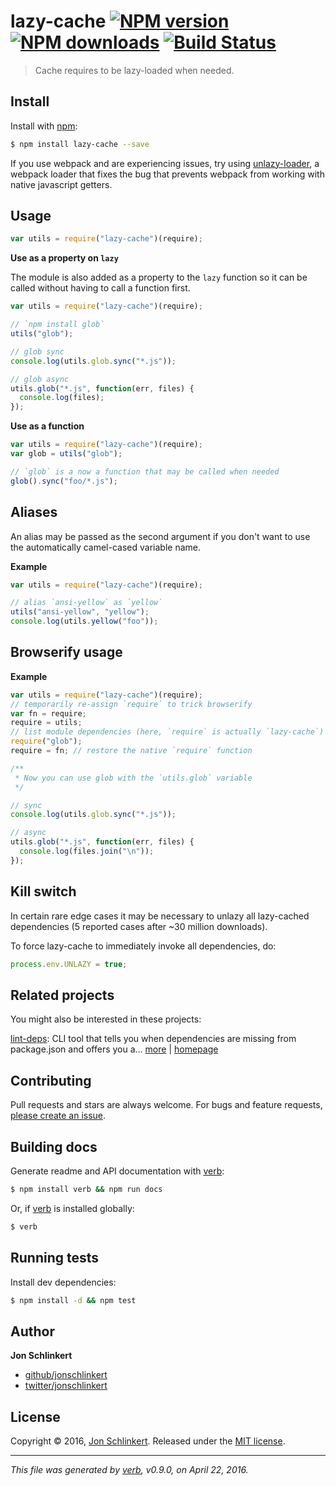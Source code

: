 # lazy-cache [![NPM version](https://img.shields.io/npm/v/lazy-cache.svg?style=flat)](https://www.npmjs.com/package/lazy-cache) [![NPM downloads](https://img.shields.io/npm/dm/lazy-cache.svg?style=flat)](https://npmjs.org/package/lazy-cache) [![Build Status](https://img.shields.io/travis/jonschlinkert/lazy-cache.svg?style=flat)](https://travis-ci.org/jonschlinkert/lazy-cache)

> Cache requires to be lazy-loaded when needed.

## Install

Install with [npm](https://www.npmjs.com/):

```sh
$ npm install lazy-cache --save
```

If you use webpack and are experiencing issues, try using [unlazy-loader](https://github.com/doowb/unlazy-loader), a webpack loader that fixes the bug that prevents webpack from working with native javascript getters.

## Usage

```js
var utils = require("lazy-cache")(require);
```

**Use as a property on `lazy`**

The module is also added as a property to the `lazy` function
so it can be called without having to call a function first.

```js
var utils = require("lazy-cache")(require);

// `npm install glob`
utils("glob");

// glob sync
console.log(utils.glob.sync("*.js"));

// glob async
utils.glob("*.js", function(err, files) {
  console.log(files);
});
```

**Use as a function**

```js
var utils = require("lazy-cache")(require);
var glob = utils("glob");

// `glob` is a now a function that may be called when needed
glob().sync("foo/*.js");
```

## Aliases

An alias may be passed as the second argument if you don't want to use the automatically camel-cased variable name.

**Example**

```js
var utils = require("lazy-cache")(require);

// alias `ansi-yellow` as `yellow`
utils("ansi-yellow", "yellow");
console.log(utils.yellow("foo"));
```

## Browserify usage

**Example**

```js
var utils = require("lazy-cache")(require);
// temporarily re-assign `require` to trick browserify
var fn = require;
require = utils;
// list module dependencies (here, `require` is actually `lazy-cache`)
require("glob");
require = fn; // restore the native `require` function

/**
 * Now you can use glob with the `utils.glob` variable
 */

// sync
console.log(utils.glob.sync("*.js"));

// async
utils.glob("*.js", function(err, files) {
  console.log(files.join("\n"));
});
```

## Kill switch

In certain rare edge cases it may be necessary to unlazy all lazy-cached dependencies (5 reported cases after ~30 million downloads).

To force lazy-cache to immediately invoke all dependencies, do:

```js
process.env.UNLAZY = true;
```

## Related projects

You might also be interested in these projects:

[lint-deps](https://www.npmjs.com/package/lint-deps): CLI tool that tells you when dependencies are missing from package.json and offers you a… [more](https://www.npmjs.com/package/lint-deps) | [homepage](https://github.com/jonschlinkert/lint-deps)

## Contributing

Pull requests and stars are always welcome. For bugs and feature requests, [please create an issue](https://github.com/jonschlinkert/lazy-cache/issues/new).

## Building docs

Generate readme and API documentation with [verb](https://github.com/verbose/verb):

```sh
$ npm install verb && npm run docs
```

Or, if [verb](https://github.com/verbose/verb) is installed globally:

```sh
$ verb
```

## Running tests

Install dev dependencies:

```sh
$ npm install -d && npm test
```

## Author

**Jon Schlinkert**

- [github/jonschlinkert](https://github.com/jonschlinkert)
- [twitter/jonschlinkert](http://twitter.com/jonschlinkert)

## License

Copyright © 2016, [Jon Schlinkert](https://github.com/jonschlinkert).
Released under the [MIT license](https://github.com/jonschlinkert/lazy-cache/blob/master/LICENSE).

---

_This file was generated by [verb](https://github.com/verbose/verb), v0.9.0, on April 22, 2016._
